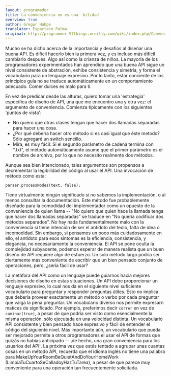 ```yaml
---
layout: programador
title: La conveniencia no es una -bilidad
overview: true
author: Gregor Hohpe
translator: Espartaco Palma
original: http://programmer.97things.oreilly.com/wiki/index.php/Convenience_Is_not_an_-ility
---
```


Mucho se ha dicho acerca de la importancia y desafíos al diseñar una buena API.
Es difícil hacerlo bien la primera vez, y es incluso más difícil cambiarlo
después. Algo así como la crianza de niños. La mayoría de los programadores
experimentados han aprendido que una buena API sigue un nivel consistente de
abstración, exhibe consistencia y simetría, y forma el vocabulario para un
lenguaje expresivo. Por lo tanto, estar conciente de los principios guía no se
traduce automáticamente en un comportamiento adecuado. Comer dulces es malo
para ti.

En vez de predicar desde las alturas, quiero tomar una 'estrategia' específica
de diseño de API, una que me encuentro una y otra vez: el argumento de
conveniencia. Comienza típicamente con los siguientes 'puntos de vista':

- No quiero que otras clases tengan que hacer dos llamadas separadas para
hacer una cosa.
- ¿Por qué debería hacer otro método si es casi igual que éste metodo? Sólo
agregaré un switch sencillo.
- Mira, es muy fácil: Si el segundo parámetro de cadena termina con ".txt",
el método automáticamente asume que el primer parámetro es el nombre de
archivo, por lo que no necesito realmente dos métodos.

Aunque sea bien intencionado, tales argumentos son propensos a decrementar la
legibilidad del código al usar el API. Una invocación de método como esta:


    parser.processNodes(text, false);

Tiene virtualmente ningún significado si no sabemos la implementación, o al
menos consultar la documentación. Este método fue probablemente diseñado para
la comodidad del implementador como un opuesto de la conveniencia de quien
llama -- "No quiero que quien hace la llamada tenga que hacer dos llamadas
separadas" se traduce en "No quería codificar dos métodos separados". No hay
nada fundamentalmente malo con la conveniencia si tiene intención de ser el
antídoto del tedio, falta de idea o incomodidad. Sin embargo, si pensamos un
poco más cuidadosamente en ello, el antídoto para esos síntomas es la
eficiencia, consistencia, y elegancia, no necesariamente la conveniencia. El
API se pone oculta la complejidad subyacente, podemos esperar de manera
realista que un buen diseño de API requiere algo de esfuerzo. Un solo método
largo podría ser ciertamente más conveniente de escribir que un bien pensado
conjunto de operaciones, pero, ¿sería fácil de usar?

La metáfora del API como un lenguaje puede guiarnos hacia mejores decisiones de
diseño en estas situaciones. Un API debe proporcionar un lenguaje expresivo, lo
cual nos da en el siguiente nivel suficiente vocabulario para preguntar y
responder preguntas útiles. Esto no implica que debería proveer exactamente un
método o verbo por cada preguntar que valga la pena preguntar. Un vocabulario
diverso nos permite expresarn matices de significado. Por ejemplo, preferimos
decir `correr` en vez de `caminar(true)`, a pesar de que podría ser visto como
esencialmente la misma operación, sólo ejecutada en una velocidad distinta. Un
vocabulario API consistente y bien pensado hace expresivo y fácil de entender
el código del siguiente nivel. Más importante aún, un vocabulario que pueda ser
mejorado permite a otros programadores el usar el API de formas que quizás no
habías anticipado -- ¡de hecho, una gran conveniencia para los usuarios del
API!. La próxima vez que estés tentado a agrupar unas cuantas cosas en un
método API, recuerda que el idioma inglés no tiene una palabra para
MakeUpYourRoomBeQuietAndDoYourHomeWork (LimpiaTuCuartoSeCalladoyHazTuTarea), a
pesar de que parece muy conveniente para una operación tan frecuentemente
solicitada.

